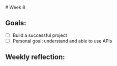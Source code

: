 # Week 8 

## Goals:

* [ ] Build a successful project 
* [ ] Personal goal: understand and able to use APIs

## Weekly reflection:
